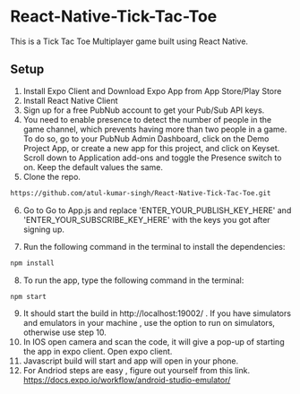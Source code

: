 # React-Native-Tick-Tac-Toe
This is a Tick Tac Toe Multiplayer game built using React Native.

## Setup

1. Install Expo Client and Download Expo App from App Store/Play Store
2. Install React Native Client
3. Sign up for a free PubNub account to get your Pub/Sub API keys. 
4. You need to enable presence to detect the number of people in the game channel, which prevents having more than two people in a game. To do so, go to your PubNub Admin Dashboard, click on the Demo Project App, or create a new app for this project, and click on Keyset. Scroll down to Application add-ons and toggle the Presence switch to on. Keep the default values the same.
5. Clone the repo.
```bash
https://github.com/atul-kumar-singh/React-Native-Tick-Tac-Toe.git
```
6. Go to Go to App.js and replace 'ENTER_YOUR_PUBLISH_KEY_HERE' and 'ENTER_YOUR_SUBSCRIBE_KEY_HERE' with the keys you got after signing up.
7) Run the following command in the terminal to install the dependencies:
```bash
npm install
```

8) To run the app, type the following command in the terminal:
```bash
npm start
```
9. It should start the build in http://localhost:19002/ . If you have simulators and emulators in your machine , use the option to run on simulators, otherwise use step 10.
10. In IOS open camera and scan the code, it will give a pop-up of starting the app in expo client. Open expo client.
11. Javascript build will start and app will open in your phone.
12. For Andriod steps are easy , figure out yourself from this link. https://docs.expo.io/workflow/android-studio-emulator/
